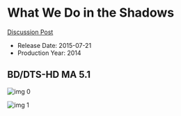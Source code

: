 # What We Do in the Shadows

[Discussion Post](https://www.avsforum.com/threads/bass-eq-for-filtered-movies.2995212/post-57963398)

* Release Date: 2015-07-21
* Production Year: 2014

## BD/DTS-HD MA 5.1

![img 0](https://i.imgur.com/QtkbT8o.jpg)

![img 1](https://i.imgur.com/hdqLfSL.jpg)

